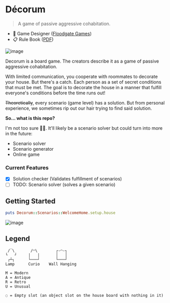 # Décorum

> A game of passive aggressive cohabitation.

- 🎲 Game Designer ([Floodgate Games](https://floodgate.games/products/decorum))
- 📋 Rule Book
  ([PDF](https://media.floodgate.games/rule-books/Decorum-Rule-Book.pdf))

![image](https://m.media-amazon.com/images/S/aplus-media-library-service-media/fb6f183d-6079-4cfa-b612-bb59de28180a.__CR0,0,300,300_PT0_SX300_V1___.png)

Decorum is a board game. The creators describe it as a game of passive aggressive cohabitation.

With limited communication, you cooperate with roommates to decorate your house.
But there's a catch. Each person as a set of secret conditions that must be met.
The goal is to decorate the house in a manner that fulfill everyone's conditions
before the time runs out!

~~Theoretically~~, every scenario (game level) has a solution. But from personal
experience, we sometimes rip out our hair trying to find said solution.

**So... what is this repo?**

I'm not too sure 🤷‍♂️. It'll likely be a scenario solver but could turn into
more in the future:
- Scenario solver
- Scenario generator
- Online game

### Current Features

- [x] Solution checker (Validates fulfillment of scenarios)
- [ ] TODO: Scenario solver (solves a given scenario)

## Getting Started

```ruby
puts Decorum::Scenarios::WelcomeHome.setup.house
```
![image](https://github.com/user-attachments/assets/a857f192-499b-4416-98f3-99a607a17443)

## Legend

```
 /‾\       /◠\        ┌-◠-┐    
└   ┘     |   |       │   │    
 ┌┴┐      └───┘       └───┘    
Lamp      Curio    Wall Hanging

M = Modern
A = Antique
R = Retro
U = Unusual

◌ = Empty slot (an object slot on the house board with nothing in it)
```